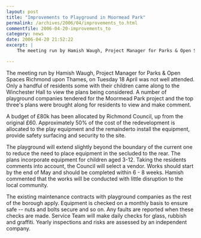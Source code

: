 ```yaml
---
layout: post
title: "Improvements to Playground in Moormead Park"
permalink: /archives/2006/04/improvements_to.html
commentfile: 2006-04-20-improvements_to
category: news
date: 2006-04-20 21:52:22
excerpt: |
    The meeting run by Hamish Waugh, Project Manager for Parks & Open Spaces Richmond upon Thames, on Tuesday 18 April was not well attended. Only a handful of residents some with their children came along to the Winchester Hall to view the plans being considered.  A number of playground companies tendered for the Moormead Park project and the top three's plans were brought along for residents to view and make comment.

---
```


The meeting run by Hamish Waugh, Project Manager for Parks & Open Spaces Richmond upon Thames, on Tuesday 18 April was not well attended. Only a handful of residents some with their children came along to the Winchester Hall to view the plans being considered. A number of playground companies tendered for the Moormead Park project and the top three's plans were brought along for residents to view and make comment.

A budget of £80k has been allocated by Richmond Council, up from the original £60. Approximately 50% of the cost of the redevelopment is allocated to the play equipment and the remainderto install the equipment, provide safety surfacing and security to the site.

The playground will extend slightly beyond the boundary of the current one to reduce the need to place equipment in the secluded to the rear. The plans incorporate equipment for children aged 3-12. Taking the residents comments into account, the Council will select a vendor. Works should start by the end of May and should be completed within 6 - 8 weeks. Hamish commented that the works will be conducted with little disruption to the local community.

The existing maintenance contracts with playground companies as the rest of the borough apply. Equipment is checked on a monthly basis to ensure safe -- nuts and bolts secure and so on. Any faults are reported when these checks are made. Service Team will make daily checks for glass, rubbish and graffiti. Yearly inspections and risks are assessed by an independent company.
